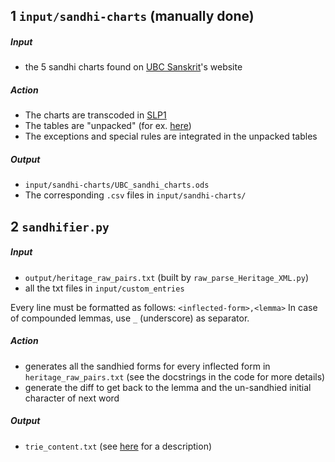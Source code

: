 ## 1 `input/sandhi-charts` (manually done)

##### Input
 - the 5 sandhi charts found on [UBC Sanskrit](https://ubcsanskrit.ca/lesson3/sandhicharts.html)'s website
 
##### Action
 - The charts are transcoded in [SLP1](https://en.wikipedia.org/wiki/SLP1)
 - The tables are "unpacked" (for ex. [here](../input/sandhi-charts/UBC_sandhi_charts_consonants2.csv))
 - The exceptions and special rules are integrated in the unpacked tables

##### Output
 - `input/sandhi-charts/UBC_sandhi_charts.ods`
 - The corresponding `.csv` files in `input/sandhi-charts/`

## 2 `sandhifier.py`

##### Input
 - `output/heritage_raw_pairs.txt` (built by `raw_parse_Heritage_XML.py`)
 - all the txt files in `input/custom_entries`
 
Every line must be formatted as follows: `<inflected-form>,<lemma>`
In case of compounded lemmas, use `_` (underscore) as separator. 

##### Action
 - generates all the sandhied forms for every inflected form in `heritage_raw_pairs.txt` (see the docstrings in the code for more details)
 - generate the diff to get back to the lemma and the un-sandhied initial character of next word

##### Output
 - `trie_content.txt` (see [here](../README.md#outputtotal_outputtxt) for a description)
